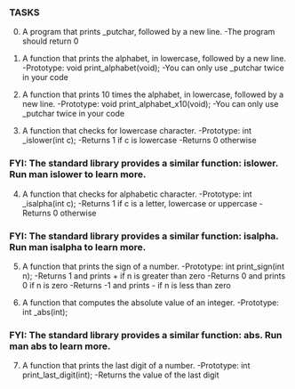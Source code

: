 ### TASKS
0. A program that prints \_putchar, followed by a new line.
-The program should return 0

1. A function that prints the alphabet, in lowercase, followed by a new line.
-Prototype: void print_alphabet(void);
-You can only use \_putchar twice in your code

2. A  function that prints 10 times the alphabet, in lowercase, followed by a new line.
-Prototype: void print_alphabet_x10(void);
-You can only use \_putchar twice in your code


3. A  function that checks for lowercase character.
-Prototype: int \_islower(int c);
-Returns 1 if c is lowercase
-Returns 0 otherwise
### FYI: The standard library provides a similar function: islower. Run man islower to learn more.


4. A  function that checks for alphabetic character.
-Prototype: int \_isalpha(int c);
-Returns 1 if c is a letter, lowercase or uppercase
-Returns 0 otherwise
### FYI: The standard library provides a similar function: isalpha. Run man isalpha to learn more.


5. A function that prints the sign of a number.
-Prototype: int print_sign(int n);
-Returns 1 and prints + if n is greater than zero
-Returns 0 and prints 0 if n is zero
-Returns -1 and prints - if n is less than zero

6. A function that computes the absolute value of an integer.
-Prototype: int \_abs(int);
### FYI: The standard library provides a similar function: abs. Run man abs to learn more.


7. A function that prints the last digit of a number.
-Prototype: int print_last_digit(int);
-Returns the value of the last digit

